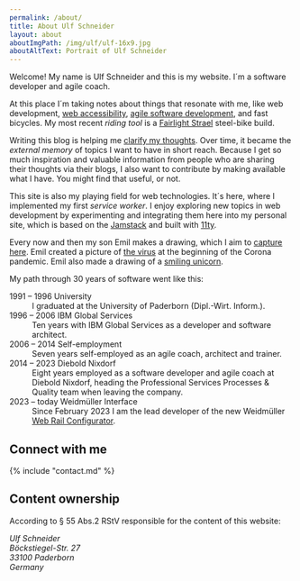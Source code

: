 ```yaml
---
permalink: /about/
title: About Ulf Schneider
layout: about
aboutImgPath: /img/ulf/ulf-16x9.jpg
aboutAltText: Portrait of Ulf Schneider
---
```


Welcome! My name is Ulf Schneider and this is my website. I´m a software developer and agile coach.

At this place I´m taking notes about things that resonate with me, like web development, [web accessibility](/2020-08-21-my-approach-to-accessibility/), [agile software development](/blog/agile/), and fast bicycles. My most recent _riding tool_ is a [Fairlight Strael](/2024-09-14-strael-morph/) steel-bike build.

Writing this blog is helping me [clarify my thoughts](/2023-05-18-blogging/). Over time, it became the _external memory_ of topics I want to have in short reach. Because I get so much inspiration and valuable information from people who are sharing their thoughts via their blogs, I also want to contribute by making available what I have. You might find that useful, or not.

This site is also my playing field for web technologies. It´s here, where I implemented my first _service worker_. I enjoy exploring new topics in web development by experimenting and integrating them here into my personal site, which is based on the [Jamstack](/2022-09-28-jamstack-in-20-minutes/) and built with [11ty](https://11ty.dev).

Every now and then my son Emil makes a drawing, which I aim to [capture here](/images/emil-drawing/). Emil created a picture of [the virus](/2020-03-18-emil-pictured-the-coronavirus/) at the beginning of the Corona pandemic. Emil also made a drawing of a [smiling unicorn](/2021-10-22-a-smiling-unicorn-with-a-kite/).

My path through 30 years of software went like this:

<dl class="line-list marker">
  <dt>1991 – 1996 University</dt>
  <dd>I graduated at the University of Paderborn (Dipl.-Wirt. Inform.).</dd>
  <dt>1996 – 2006 IBM Global Services</dt>
  <dd>Ten years with IBM Global Services as a developer and software architect.</dd>
  <dt>2006 – 2014 Self-employment</dt>
  <dd>Seven years self-employed as an agile coach, architect and trainer.</dd>
  <dt>2014 – 2023 Diebold Nixdorf</dt>
  <dd>Eight years employed as a software developer and agile coach at Diebold Nixdorf, heading the Professional Services Processes & Quality team when leaving the company.</dd>
  <dt>2023 – today Weidmüller Interface</dt>
  <dd>Since February 2023 I am the lead developer of the new Weidmüller <a href="https://configurator.weidmueller.com">Web Rail Configurator</a>.</dd>
</dl>

## Connect with me

{% include "contact.md" %}

## Content ownership

According to § 55 Abs.2 RStV responsible for the content of this website:

<address>
  Ulf Schneider<br>
  Böckstiegel-Str. 27<br>
  33100 Paderborn<br>
  Germany<br>
</address>
